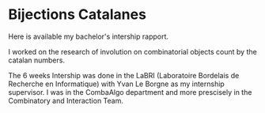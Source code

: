 # Bijections Catalanes

Here is available my bachelor's intership rapport.

I worked on the research of involution on combinatorial 
objects count by the catalan numbers. 

The 6 weeks Intership was done in the LaBRI (Laboratoire Bordelais 
de Recherche en Informatique) with Yvan Le Borgne as my
internship supervisor. I was in the CombaAlgo department
and more prescisely in the Combinatory and Interaction Team.  
